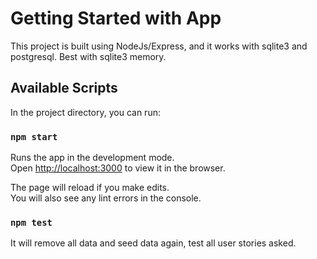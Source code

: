 # Getting Started with App

This project is built using NodeJs/Express, and it works with sqlite3 and postgresql. Best with sqlite3 memory. 

## Available Scripts

In the project directory, you can run:

### `npm start`

Runs the app in the development mode.\
Open [http://localhost:3000](http://localhost:3000) to view it in the browser.

The page will reload if you make edits.\
You will also see any lint errors in the console.

### `npm test`

It will remove all data and seed data again, test all user stories asked.
